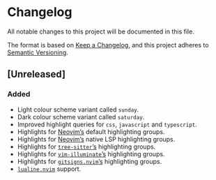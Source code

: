 # Changelog

All notable changes to this project will be documented in this file.

The format is based on [Keep a Changelog](https://keepachangelog.com/en/1.1.0/),
and this project adheres to
[Semantic Versioning](https://semver.org/spec/v2.0.0.html).

## [Unreleased]

### Added

- Light colour scheme variant called `sunday`.
- Dark colour scheme variant called `saturday`.
- Improved highlight queries for `css`, `javascript` and `typescript`.
- Highlights for [Neovim&rsquo;s](https://neovim.io) default highlighting
  groups.
- Highlights for [Neovim&rsquo;s](https://neovim.io) native LSP highlighting
  groups.
- Highlights for
  [`tree-sitter`&rsquo;s](https://github.com/nvim-treesitter/nvim-treesitter)
  highlighting groups.
- Highlights for
  [`vim-illuminate`&rsquo;s](https://github.com/RRethy/vim-illuminate)
  highlighting groups.
- Highlights for
  [`gitsigns.nvim`&rsquo;s](https://github.com/lewis6991/gitsigns.nvim)
  highlighting groups.
- [`lualine.nvim`](https://github.com/nvim-lualine/lualine.nvim) support.
